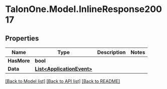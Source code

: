 # TalonOne.Model.InlineResponse20017
## Properties

Name | Type | Description | Notes
------------ | ------------- | ------------- | -------------
**HasMore** | **bool** |  | 
**Data** | [**List&lt;ApplicationEvent&gt;**](ApplicationEvent.md) |  | 

[[Back to Model list]](../README.md#documentation-for-models) [[Back to API list]](../README.md#documentation-for-api-endpoints) [[Back to README]](../README.md)

